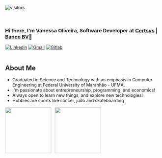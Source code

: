  ![visitors](http://estruyf-github.azurewebsites.net/api/VisitorHit?user=alexandrabsouz&repo=vaanessamota&countColorcountColor)
 <br><br><br>

### Hi there, I'm Vanessa Oliveira, Software Developer at [Certsys](https://www.certsys.com.br/) | [Banco BV](https://www.bv.com.br/)👋

[![Linkedin](https://img.shields.io/badge/-LinkedIn-blue?style=flat&logo=Linkedin&logoColor=white)](https://www.linkedin.com/in/vanessa-oliveira-04944b187/)
[![Gmail](https://img.shields.io/badge/-Gmail-c14438?style=flat&logo=Gmail&logoColor=white)](mailto:vanessaoliveira2706@gmail.com)
[![Gitlab](https://img.shields.io/badge/-Gitlab-grey?style=flat&logo=Gitlab&logoColor=orange)](https://gitlab.com/vaanessamota)
<br />
<br />

## About Me
- Graduated in Science and Technology with an emphasis in Computer Engineering at Federal University of Maranhão - UFMA.
- I'm passionate about entrepreneurship, programming, and economics!
-  Always open to learn new things, and explore new technologies!
-  Hobbies are sports like soccer, judo and skateboarding


<div>
 <a href="https://github.com/vaanessamota"></a>
     <img height="150em" src="https://github-readme-stats.vercel.app/api/top-langs/?username=vaanessamota&layout=compact&count_private=true&hide_border=true&theme=nightowl&show_icons=true"> &nbsp;
     <img height="150em" src="https://github-readme-streak-stats.herokuapp.com/?user=vaanessamota&hide_border=true&theme=nightowl&show_icons=true"/>
<div>
<br>


<!--
**vaanessamota/vaanessamota** is a ✨ _special_ ✨ repository because its `README.md` (this file) appears on your GitHub profile.


